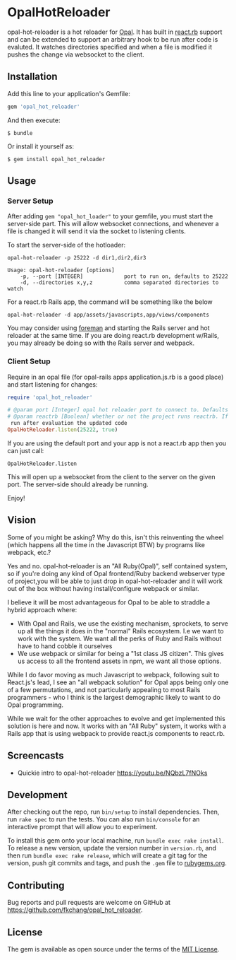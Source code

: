# OpalHotReloader

opal-hot-reloader is a hot reloader for [Opal](http://opalrb.org).  It has built in [react.rb](http://reactrb.org) support and can be extended to support an arbitrary hook to be run after code is evaluted.  It watches directories specified and when a file is modified it pushes the change via websocket to the client.

## Installation

Add this line to your application's Gemfile:

```ruby
gem 'opal_hot_reloader'
```

And then execute:

    $ bundle

Or install it yourself as:

    $ gem install opal_hot_reloader


## Usage

### Server Setup

After adding `gem "opal_hot_loader"` to your gemfile, you must start the server-side part. This will allow websocket connections, and whenever a file is changed it will send it via the socket to listening clients.

To start the server-side of the hotloader:
```
opal-hot-reloader -p 25222 -d dir1,dir2,dir3

Usage: opal-hot-reloader [options]
    -p, --port [INTEGER]             port to run on, defaults to 25222
    -d, --directories x,y,z          comma separated directories to watch
```

For a react.rb Rails app, the command will be something like the below
```
opal-hot-reloader -d app/assets/javascripts,app/views/components
```

You may consider using [foreman](https://github.com/ddollar/foreman/)
and starting the Rails server and hot reloader at the same time.  If
you are doing react.rb development w/Rails, you may already be doing
so with the Rails server and webpack.


### Client Setup

Require in an opal file (for opal-rails apps application.js.rb is a good place) and start listening for changes:
```ruby
require 'opal_hot_reloader'

# @param port [Integer] opal hot reloader port to connect to. Defaults to 25222 to match opal-hot-loader default
# @param reactrb [Boolean] whether or not the project runs reactrb. If true, the reactrb callback is automatically run after evaluation the updated code. Defaults to false.
 run after evaluation the updated code
OpalHotReloader.listen(25222, true)
```

If you are using the default port and your app is not a react.rb app then you can just call:
```
OpalHotReloader.listen
```

This will open up a websocket from the client to the server on the given port. The server-side should already be running.

Enjoy!

## Vision

Some of you might be asking?  Why do this, isn't this reinventing the
wheel (which happens all the time in the Javascript BTW) by programs
like webpack, etc.?

Yes and no. opal-hot-reloader is an "All Ruby(Opal)", self contained
system, so if you're doing any kind of Opal frontend/Ruby backend
webserver type of project,you will be able to just drop in
opal-hot-reloader and it will work out of the box without having
install/configure webpack or similar.

I believe it will be most advantageous for Opal to be able to straddle
a hybrid approach where:

* With Opal and Rails, we use the existing mechanism, sprockets, to
serve up all the things it does in the "normal" Rails ecosystem. I.e
we want to work with the system. We want all the perks of Ruby and
Rails without have to hand cobble it ourselves
* We use webpack or similar for being a "1st class JS citizen".  This
gives us access to all the frontend assets in npm, we want all those
options.

While I do favor moving as much Javascript to webpack, following suit
to React.js's lead, I see an "all webpack solution" for Opal apps
being only one of a few permutations, and not particularly appealing
to most Rails programmers - who I think is the largest demographic
likely to want to do Opal programming.

While we wait for the other approaches to evolve and get implemented
this solution is here and now.  It works with an "All Ruby" system, it
works with a Rails app that is using webpack to provide react.js
components to react.rb.

## Screencasts

* Quickie intro to opal-hot-reloader https://youtu.be/NQbzL7fNOks

## Development

After checking out the repo, run `bin/setup` to install dependencies. Then, run `rake spec` to run the tests. You can also run `bin/console` for an interactive prompt that will allow you to experiment.

To install this gem onto your local machine, run `bundle exec rake install`. To release a new version, update the version number in `version.rb`, and then run `bundle exec rake release`, which will create a git tag for the version, push git commits and tags, and push the `.gem` file to [rubygems.org](https://rubygems.org).

## Contributing

Bug reports and pull requests are welcome on GitHub at https://github.com/fkchang/opal_hot_reloader.


## License

The gem is available as open source under the terms of the [MIT License](http://opensource.org/licenses/MIT).

